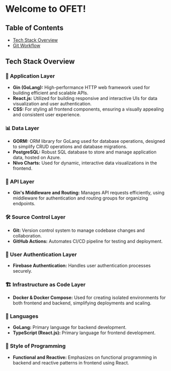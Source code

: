 # Welcome to OFET!


## Table of Contents

<ul>
    <li><a href="#tech-stack-overview">Tech Stack Overview</a></li>
    <li><a href="#git-workflow">Git Workflow</a></li>
</ul>


<h2 id="tech-stack-overview">Tech Stack Overview</h2>

### 🎨 Application Layer
- **Gin (GoLang):** High-performance HTTP web framework used for building efficient and scalable APIs.
- **React.js:** Utilized for building responsive and interactive UIs for data visualization and user authentication.
- **CSS:** For styling all frontend components, ensuring a visually appealing and consistent user experience.

### 📊 Data Layer
- **GORM:** ORM library for GoLang used for database operations, designed to simplify CRUD operations and database migrations.
- **PostgreSQL:** Robust SQL database to store and manage application data, hosted on Azure.
- **Nivo Charts:** Used for dynamic, interactive data visualizations in the frontend.

### 🔌 API Layer
- **Gin's Middleware and Routing:** Manages API requests efficiently, using middleware for authentication and routing groups for organizing endpoints.

### 🛠️ Source Control Layer
- **Git:** Version control system to manage codebase changes and collaboration.
- **GitHub Actions:** Automates CI/CD pipeline for testing and deployment.

### 🔐 User Authentication Layer
- **Firebase Authentication:** Handles user authentication processes securely.

### 🏗️ Infrastructure as Code Layer
- **Docker & Docker Compose:** Used for creating isolated environments for both frontend and backend, simplifying deployments and scaling.

### 📝 Languages
- **GoLang:** Primary language for backend development.
- **TypeScript (React.js):** Primary language for frontend development.

### 🧩 Style of Programming
- **Functional and Reactive:** Emphasizes on functional programming in backend and reactive patterns in frontend using React.
